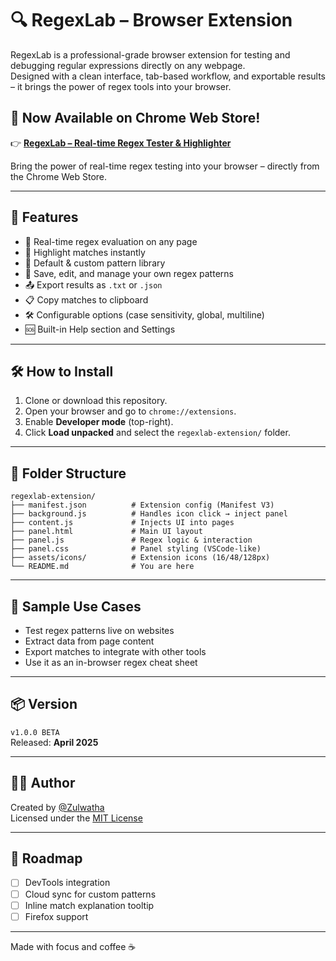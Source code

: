 # 🔍 RegexLab – Browser Extension

RegexLab is a professional-grade browser extension for testing and debugging regular expressions directly on any webpage.  
Designed with a clean interface, tab-based workflow, and exportable results – it brings the power of regex tools into your browser.

## 🛒 Now Available on Chrome Web Store!

👉 [**RegexLab – Real-time Regex Tester & Highlighter**](https://chromewebstore.google.com/detail/regexlab-%E2%80%93-real-time-rege/jmkdpjcpcimhblcbpimjcifegnhcloic?hl=en-GB&authuser=0)

Bring the power of real-time regex testing into your browser – directly from the Chrome Web Store.

---

## 🚀 Features

- 🧪 Real-time regex evaluation on any page
- 🎯 Highlight matches instantly
- 📁 Default & custom pattern library
- 💾 Save, edit, and manage your own regex patterns
- 📤 Export results as `.txt` or `.json`
- 📋 Copy matches to clipboard
- 🛠 Configurable options (case sensitivity, global, multiline)
- 🆘 Built-in Help section and Settings

---

## 🛠 How to Install

1. Clone or download this repository.
2. Open your browser and go to `chrome://extensions`.
3. Enable **Developer mode** (top-right).
4. Click **Load unpacked** and select the `regexlab-extension/` folder.

---

## 📁 Folder Structure

```
regexlab-extension/
├── manifest.json          # Extension config (Manifest V3)
├── background.js          # Handles icon click → inject panel
├── content.js             # Injects UI into pages
├── panel.html             # Main UI layout
├── panel.js               # Regex logic & interaction
├── panel.css              # Panel styling (VSCode-like)
├── assets/icons/          # Extension icons (16/48/128px)
└── README.md              # You are here
```

---

## 🧪 Sample Use Cases

- Test regex patterns live on websites
- Extract data from page content
- Export matches to integrate with other tools
- Use it as an in-browser regex cheat sheet

---

## 📦 Version

`v1.0.0 BETA`  
Released: **April 2025**

---

## 👨‍💻 Author

Created by [@Zulwatha](https://github.com/Zulwatha)  
Licensed under the [MIT License](LICENSE)

---

## 📌 Roadmap

- [ ] DevTools integration
- [ ] Cloud sync for custom patterns
- [ ] Inline match explanation tooltip
- [ ] Firefox support

---

Made with focus and coffee ☕
